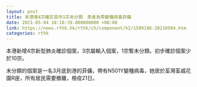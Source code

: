```yaml
---
layout: post
title: 本港增4宗確診其中1宗未分類　患者為帶變種病毒菲傭
date: 2021-05-04 18:10:39.000000000 +08:00
link: https://news.rthk.hk/rthk/ch/component/k2/1589186-20210504.htm
categories: rthk
---
```


本港新增4宗新型肺炎確診個案，3宗屬輸入個案，1宗暫未分類。初步確診個案少於10宗。

未分類的個案是一名3月底到港的菲傭，帶有N501Y變種病毒，她居於荃灣荃威花園R座，所有居民需要撤離，檢疫21日。
